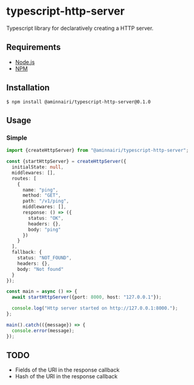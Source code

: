 # typescript-http-server

Typescript library for declaratively creating a HTTP server.

## Requirements

- [Node.js](https://nodejs.org/en/)
- [NPM](https://www.npmjs.com/)

## Installation

```console
$ npm install @aminnairi/typescript-http-server@0.1.0
```

## Usage

### Simple


```typescript
import {createHttpServer} from "@aminnairi/typescript-http-server";

const {startHttpServer} = createHttpServer({
  initialState: null,
  middlewares: [],
  routes: [
    {
      name: "ping",
      method: "GET",
      path: "/v1/ping",
      middlewares: [],
      response: () => ({
        status: "OK",
        headers: {},
        body: "ping"
      })
    }
  ],
  fallback: {
    status: "NOT_FOUND",
    headers: {},
    body: "Not found"
  }
});

const main = async () => {
  await startHttpServer({port: 8000, host: "127.0.0.1"});

  console.log("Http server started on http://127.0.0.1:8000.");
};

main().catch(({message}) => {
  console.error(message);
});
```

## TODO

- Fields of the URI in the response callback
- Hash of the URI in the response callback
